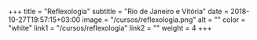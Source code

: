 +++
title = "Reflexologia"
subtitle = "Rio de Janeiro e Vitória"
date = 2018-10-27T19:57:15+03:00
image = "/cursos/reflexologia.png"
alt = ""
color = "white"
link1 = "/cursos/reflexologia"
link2 = ""
weight = 4
+++
